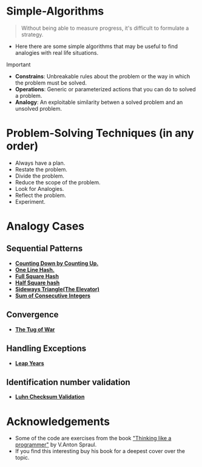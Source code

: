 # Simple-Algorithms
>Without being able to measure progress, it's difficult to formulate a strategy.
- Here there are some simple algorithms that may be useful to find analogies with real life situations.
>[!IMPORTANT] 
>- **Constrains**: Unbreakable rules about the problem or the way in which the problem must be solved.
>- **Operations**: Generic or parameterized actions that you can do to solved a problem.
>- **Analogy**: An exploitable similarity betwen a solved problem and an unsolved problem. 

# Problem-Solving Techniques (in any order)
- Always have a plan.
- Restate the problem.
- Divide the problem.
- Reduce the scope of the problem.
- Look for Analogies.
- Reflect the problem.
- Experiment.
# Analogy Cases
## Sequential Patterns
- [**Counting Down by Counting Up.**](https://github.com/b0llull0s/Simple-Algorithms/blob/main/counting_down_by_counting_up.cpp)
- [**One Line Hash.**](https://github.com/b0llull0s/Simple-Algorithms/blob/main/one_line_hash.cpp)
- [**Full Square Hash**](https://github.com/b0llull0s/Simple-Algorithms/blob/main/full_square_hash.cpp)
- [**Half Square hash**](https://github.com/b0llull0s/Simple-Algorithms/blob/main/half_square_hash.cpp)
- [**Sideways Triangle(The Elevator)**](https://github.com/b0llull0s/Simple-Algorithms/blob/main/the_elevator_sideways_triangle.cpp)
- [**Sum of Consecutive Integers**](https://github.com/b0llull0s/Simple-Algorithms/blob/main/sum_consecutive_integers.cpp)
## Convergence
- [**The Tug of War**](https://github.com/b0llull0s/Simple-Algorithms/blob/main/the_tug_of_war.cpp)
## Handling Exceptions
- [**Leap Years**](https://github.com/b0llull0s/Simple-Algorithms/blob/main/leap_years.cpp)
## Identification number validation
- [**Luhn Checksum Validation**](https://github.com/b0llull0s/Simple-Algorithms/blob/main/luhn_checksum_validation.cpp)
# Acknowledgements
- Some of the code are exercises from the book ["Thinking like a programmer"](https://nostarch.com/thinklikeaprogrammer) by V.Anton Spraul.
- If you find this interesting buy his book for a deepest cover over the topic.
  
